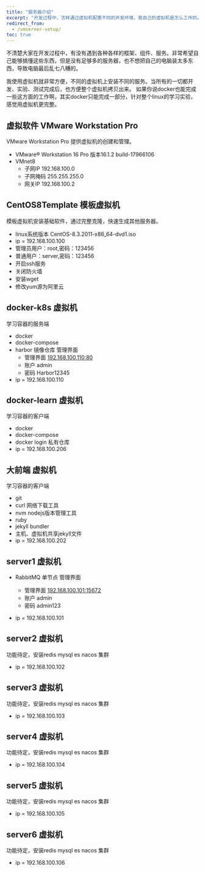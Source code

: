 ```yaml
---
title: "服务器介绍"
excerpt: "开发过程中，怎样通过虚拟机配置不同的开发环境，我自己的虚拟机是怎么工作的。"
redirect_from:
  - /vmserver-setup/
toc: true
---
```


不清楚大家在开发过程中，有没有遇到各种各样的框架、组件、服务。非常希望自己能够搞懂这些东西，但是没有足够多的服务器，也不想把自己的电脑装太多东西，导致电脑最后乱七八糟的。

我使用虚拟机就非常方便，不同的虚拟机上安装不同的服务。当所有的一切都开发、实验、测试完成后，也方便整个虚拟机拷贝出来。
如果你说docker也能完成一些这方面的工作啊，其实docker只能完成一部分，针对整个linux的学习实验，感觉用虚拟机更完整。

## 虚拟软件 VMware Workstation Pro

VMware Workstation Pro 提供虚拟机的创建和管理。

* VMware® Workstation 16 Pro 版本16.1.2 build-17966106
* VMnet8 
   + 子网IP 192.168.100.0
   + 子网掩码 255.255.255.0
   + 网关IP 192.168.100.2

## CentOS8Template 模板虚拟机

模板虚拟机安装基础软件，通过完整克隆，快速生成其他服务器。

* linux系统版本 CentOS-8.3.2011-x86_64-dvd1.iso
* ip = 192.168.100.100
* 管理员用户：root,密码：123456
* 普通用户：server,密码：123456
* 开启ssh服务
* 关闭防火墙
* 安装wget
* 修改yum源为阿里云

## docker-k8s 虚拟机

学习容器的服务端

* docker
* docker-compose
* harbor 镜像仓库 管理界面
  + 管理界面 [192.168.100.110:80](http://192.168.100.110:80)
  + 账户 admin
  + 密码 Harbor12345
* ip = 192.168.100.110

## docker-learn 虚拟机

学习容器的客户端

* docker
* docker-compose
* docker login 私有仓库
* ip = 192.168.100.206

## 大前端 虚拟机

学习容器的客户端

* git
* curl 网络下载工具
* nvm nodejs版本管理工具
* ruby
* jekyll bundler
* 主机、虚拟机共享jekyll文件
* ip = 192.168.100.202

## server1 虚拟机

* RabbitMQ 单节点 管理界面
  + 管理界面 [192.168.100.101:15672](http://192.168.100.101:15672/)
  + 账户 admin
  + 密码 admin123

* ip = 192.168.100.101

## server2 虚拟机

功能待定，安装redis mysql es nacos 集群

* ip = 192.168.100.102

## server3 虚拟机

功能待定，安装redis mysql es nacos 集群

* ip = 192.168.100.103

## server4 虚拟机

功能待定，安装redis mysql es nacos 集群

* ip = 192.168.100.104

## server5 虚拟机

功能待定，安装redis mysql es nacos 集群

* ip = 192.168.100.105

## server6 虚拟机

功能待定，安装redis mysql es nacos 集群

* ip = 192.168.100.106


